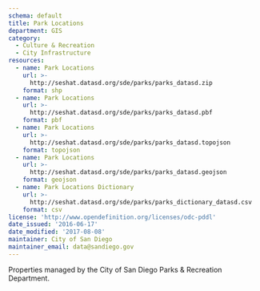```yaml
---
schema: default
title: Park Locations
department: GIS
category:
  - Culture & Recreation
  - City Infrastructure
resources:
  - name: Park Locations
    url: >-
      http://seshat.datasd.org/sde/parks/parks_datasd.zip
    format: shp
  - name: Park Locations
    url: >-
      http://seshat.datasd.org/sde/parks/parks_datasd.pbf
    format: pbf
  - name: Park Locations
    url: >-
      http://seshat.datasd.org/sde/parks/parks_datasd.topojson
    format: topojson
  - name: Park Locations
    url: >-
      http://seshat.datasd.org/sde/parks/parks_datasd.geojson
    format: geojson
  - name: Park Locations Dictionary
    url: >-
      http://seshat.datasd.org/sde/parks/parks_dictionary_datasd.csv
    format: csv
license: 'http://www.opendefinition.org/licenses/odc-pddl'
date_issued: '2016-06-17'
date_modified: '2017-08-08'
maintainer: City of San Diego
maintainer_email: data@sandiego.gov
---
```

Properties managed by the City of San Diego Parks & Recreation Department.
